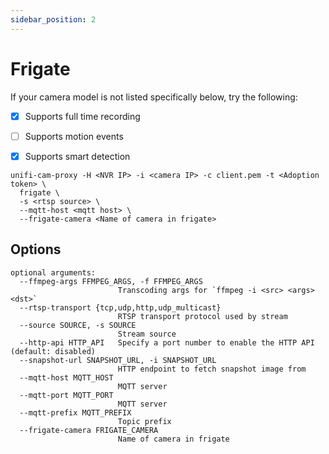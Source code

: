 ```yaml
---
sidebar_position: 2
---
```


# Frigate


If your camera model is not listed specifically below, try the following:

- [x] Supports full time recording
- [ ] Supports motion events
- [x] Supports smart detection


```
unifi-cam-proxy -H <NVR IP> -i <camera IP> -c client.pem -t <Adoption token> \
  frigate \
  -s <rtsp source> \
  --mqtt-host <mqtt host> \
  --frigate-camera <Name of camera in frigate>
```

## Options

```
optional arguments:
  --ffmpeg-args FFMPEG_ARGS, -f FFMPEG_ARGS
                        Transcoding args for `ffmpeg -i <src> <args> <dst>`
  --rtsp-transport {tcp,udp,http,udp_multicast}
                        RTSP transport protocol used by stream
  --source SOURCE, -s SOURCE
                        Stream source
  --http-api HTTP_API   Specify a port number to enable the HTTP API (default: disabled)
  --snapshot-url SNAPSHOT_URL, -i SNAPSHOT_URL
                        HTTP endpoint to fetch snapshot image from
  --mqtt-host MQTT_HOST
                        MQTT server
  --mqtt-port MQTT_PORT
                        MQTT server
  --mqtt-prefix MQTT_PREFIX
                        Topic prefix
  --frigate-camera FRIGATE_CAMERA
                        Name of camera in frigate
```

